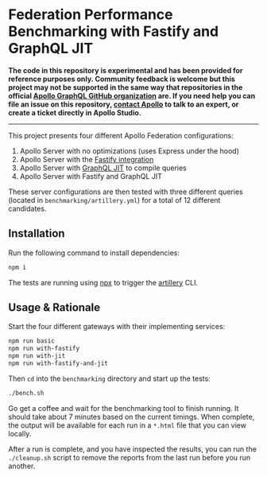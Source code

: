 # Federation Performance Benchmarking with Fastify and GraphQL JIT

**The code in this repository is experimental and has been provided for reference purposes only. Community feedback is welcome but this project may not be supported in the same way that repositories in the official [Apollo GraphQL GitHub organization](https://github.com/apollographql) are. If you need help you can file an issue on this repository, [contact Apollo](https://www.apollographql.com/contact-sales) to talk to an expert, or create a ticket directly in Apollo Studio.**


------

This project presents four different Apollo Federation configurations:

1. Apollo Server with no optimizations (uses Express under the hood)
2. Apollo Server with the [Fastify integration](https://www.npmjs.com/package/apollo-server-fastify)
3. Apollo Server with [GraphQL JIT](https://github.com/zalando-incubator/graphql-jit) to compile queries
4. Apollo Server with Fastify and GraphQL JIT

These server configurations are then tested with three different queries (located in `benchmarking/artillery.yml`) for a total of 12 different candidates.

## Installation

Run the following command to install dependencies:

```sh
npm i
```

The tests are running using [npx](https://www.npmjs.com/package/npx) to trigger the [artillery](https://www.artillery.io/docs/) CLI.

## Usage & Rationale

Start the four different gateways with their implementing services:

```sh
npm run basic
npm run with-fastify
npm run with-jit
npm run with-fastify-and-jit
```

Then `cd` into the `benchmarking` directory and start up the tests:

```sh
./bench.sh
```

Go get a coffee and wait for the benchmarking tool to finish running. It should take about 7 minutes based on the current timings. When complete, the output will be available for each run in a `*.html` file that you can view locally.

After a run is complete, and you have inspected the results, you can run the `./cleanup.sh` script to remove the reports from the last run before you run another.
